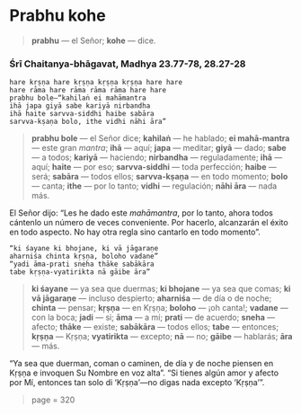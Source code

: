 # Prabhu kohe

> **prabhu** — el Señor; **kohe** — dice.

### Śrī Chaitanya-bhāgavat, Madhya 23.77-78, 28.27-28

    hare kṛṣṇa hare kṛṣṇa kṛṣṇa kṛṣṇa hare hare
    hare rāma hare rāma rāma rāma hare hare
    prabhu bole—“kahilaṅ ei mahāmantra
    ihā japa giyā sabe kariyā nirbandha
    ihā haite sarvva-siddhi haibe sabāra
    sarvva-kṣaṇa bolo, ithe vidhi nāhi āra”

> **prabhu bole** — el Señor dice; **kahilaṅ** — he hablado; **ei mahā-mantra** — este gran *mantra*; **ihā** — aquí; **japa** — meditar; **giyā** — dado; **sabe** — a todos; **kariyā** — haciendo; **nirbandha** — reguladamente; **ihā** — aquí; **haite** — por eso; **sarvva-siddhi** — toda perfección; **haibe** — será; **sabāra** — todos ellos; **sarvva-kṣaṇa** — en todo momento; **bolo** — canta; **ithe** — por lo tanto; **vidhi** — regulación; **nāhi āra** — nada más.

El Señor dijo: “Les he dado este *mahāmantra*, por lo tanto, ahora todos cántenlo un número de veces conveniente. Por hacerlo, alcanzarán el éxito en todo aspecto. No hay otra regla sino cantarlo en todo momento”.

    “ki śayane ki bhojane, ki vā jāgaraṇe
    aharniśa chinta kṛṣṇa, boloho vadane”
    “yadi āma-prati sneha thāke sabākāra
    tabe kṛṣṇa-vyatirikta nā gāibe āra”

> **ki śayane** — ya sea que duermas; **ki bhojane** — ya sea que comas; **ki vā jāgaraṇe** — incluso despierto; **aharniśa** — de día o de noche; **chinta** — pensar; **kṛṣṇa** — en Kṛṣṇa; **boloho** — ¡oh canta!; **vadane** — con la boca; **jadi** — si; **āma** — a mí; **prati** — de acuerdo; **sneha** — afecto; **thāke** — existe; **sabākāra** — todos ellos; **tabe** — entonces; **kṛṣṇa** — Kṛṣṇa; **vyatirikta** — excepto; **nā** — no; **gāibe** — hablarás; **āra** — más.

“Ya sea que duerman, coman o caminen, de día y de noche piensen en Kṛṣṇa e invoquen Su Nombre en voz alta”. “Si tienes algún amor y afecto por Mí, entonces tan solo di ‘Kṛṣṇa’—no digas nada excepto ‘Kṛṣṇa’”.


> page = 320
